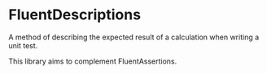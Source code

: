 # FluentDescriptions
A method of describing the expected result of a calculation when writing a unit test.

This library aims to complement FluentAssertions.
